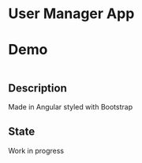 # User Manager App

 <h1>Demo</h1>
 <img src=''><br>

 ## Description
 Made in Angular styled with Bootstrap

 ## State
 Work in progress
